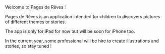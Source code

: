Welcome to Pages de Rêves !

Pages de Rêves is an application intended for children to discovers pictures of different themes or stories.

The app is only for iPad for now but will be soon for iPhone too.

In the current year, some professional will be hire to create illustrations and stories, so stay tuned !
